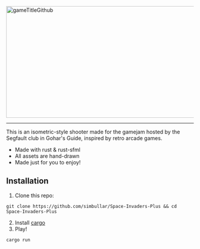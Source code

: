 <img width="2660" height="300" alt="gameTitleGithub" src="https://github.com/user-attachments/assets/1b8dfdeb-0041-423e-be4e-19696d8d6370" />

---

This is an isometric-style shooter made for the gamejam hosted by the Segfault club in Gohar's Guide, inspired by retro arcade games.

* Made with rust & rust-sfml
* All assets are hand-drawn
* Made just for you to enjoy!

## Installation

1. Clone this repo:
```
git clone https://github.com/simbullar/Space-Invaders-Plus && cd Space-Invaders-Plus
```
2. Install [cargo](https://doc.rust-lang.org/cargo/getting-started/installation.html)
3. Play!
```
cargo run
```
